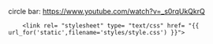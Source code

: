 circle bar:
https://www.youtube.com/watch?v=_s0rqUkQkrQ

        <link rel= "stylesheet" type= "text/css" href= "{{ url_for('static',filename='styles/style.css') }}">

